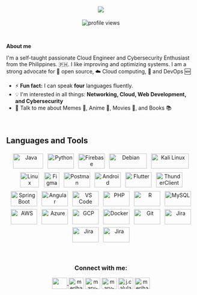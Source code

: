 <h1 align="center">
      <img
            src="https://readme-typing-svg.herokuapp.com?font=Righteous&size=36&pause=1000&color=B17BC1&center=true&vCenter=true&width=500&height=70&lines=Hola+%F0%9F%91%8B;I'm+Mary+Jane+Calulang!;" />
</h1>
<p align="center">
      <img src="https://img.shields.io/badge/Profile%20views-0-blue" alt="profile views">
</p>
<br />

**About me**

I'm a self-taught passionate Cloud Engineer and Cybersecurity Enthusiast from the Philippines. 🇵🇭. I like improving and optimizing systems. I am a strong advocate for 📜 open source, :cloud: Cloud computing, 🚀 and DevOps :new: 

<!--
- 🌱 I’m currently pursuing my **Bachelors in Computer Science at Technological University of the Philippines - Manila**
-->
- ⚡ **Fun fact:** I  can speak **four** languages fluently.
- :bulb: I'm interested in all things: **Networking, Cloud, Web Development, and Cybersecurity**
- 💬 Talk to me about Memes 🤣, Anime 🎥, Movies 🎥, and Books 📚

<br />
<h2 align="left">Languages and Tools</h2>

<p align="center">
	<img title="Java" alt="Java" src="https://cdn4.iconfinder.com/data/icons/logos-and-brands/512/181_Java_logo_logos-512.png" width="80" height="40" style="vertical-align:down; margin:4px"/>
	<img title="Python" alt="Python" src="https://cdn3.iconfinder.com/data/icons/logos-and-brands-adobe/512/267_Python-512.png" width="70" height="40" style="vertical-align:down; margin:4px"/>
	<img title="Firebase" alt="Firebase" src="https://miro.medium.com/v2/resize:fit:300/1*R4c8lHBHuH5qyqOtZb3h-w.png" width="70" height="40" style="vertical-align:down; margin:4px"/>
	<img title="Debian" alt="Debian" src="https://cdn.icon-icons.com/icons2/2699/PNG/512/debian_logo_icon_168290.png" width="100" height="40" style="vertical-align:down; margin:4px"/>
      <img title="Kali Linux" alt="Kali Linux" src="https://i.pinimg.com/originals/92/f3/b1/92f3b1027e70a29b31627616b5e9e4df.png" width="100" height="40" style="vertical-align:down; margin:4px"/>
	<img title="Linux" alt="Linux" src="https://upload.wikimedia.org/wikipedia/commons/thumb/3/35/Tux.svg/1200px-Tux.svg.png" width="50" height="40" style="vertical-align:down; margin:6px"/>
	<img title="Figma" alt="Figma" src="https://upload.wikimedia.org/wikipedia/commons/thumb/3/33/Figma-logo.svg/1667px-Figma-logo.svg.png" width="40" height="40" style="vertical-align:down; margin:4px"/>
	<img title="Postman" alt="Postman" src="https://cdn.worldvectorlogo.com/logos/postman.svg" width="70" height="40" style="vertical-align:down; margin:4px"/>
	<img title="Android" alt="Android" src="https://logos-world.net/wp-content/uploads/2021/09/Android-Emblem.png" width="70" height="40" style="vertical-align:down; margin:4px"/>
	<img title="Flutter" alt="Flutter" src="https://upload.wikimedia.org/wikipedia/commons/thumb/7/79/Flutter_logo.svg/2048px-Flutter_logo.svg.png" width="70" height="40" style="vertical-align:down; margin:4px"/>
	<img title="ThunderClient" alt="ThunderClient" src="https://rangav.gallerycdn.vsassets.io/extensions/rangav/vscode-thunder-client/2.24.11/1717565784653/Microsoft.VisualStudio.Services.Icons.Default" width="70" height="40" style="vertical-align:down; margin:4px"/>
	<img title="Spring Boot" alt="Spring Boot" src="https://miro.medium.com/v2/resize:fit:500/1*AbiX4LwtSNozoyfypcKvEg.png" width="70" height="40" style="vertical-align:down; margin:4px"/>
	<img title="Angular" alt="Angular" src="https://upload.wikimedia.org/wikipedia/commons/thumb/c/cf/Angular_full_color_logo.svg/2048px-Angular_full_color_logo.svg.png" width="70" height="40" style="vertical-align:down; margin:4px"/>
	<img title="VS Code" alt="VS Code" src="https://cdn.worldvectorlogo.com/logos/visual-studio-code-1.svg" width="70" height="40" style="vertical-align:down; margin:4px"/>
	<img title="PHP" alt="PHP" src="https://upload.wikimedia.org/wikipedia/commons/thumb/2/27/PHP-logo.svg/2560px-PHP-logo.svg.png" width="70" height="40" style="vertical-align:down; margin:4px"/>
	<img title="R" alt="R" src="https://upload.wikimedia.org/wikipedia/commons/thumb/1/1b/R_logo.svg/1280px-R_logo.svg.png" width="70" height="40" style="vertical-align:down; margin:4px"/>
	<img title="MySQL" alt="MySQL" src="https://upload.wikimedia.org/wikipedia/labs/8/8e/Mysql_logo.png" width="70" height="40" style="vertical-align:down; margin:4px"/>
	<img title="AWS" alt="AWS" src="https://logos-world.net/wp-content/uploads/2021/08/Amazon-Web-Services-AWS-Logo.png" width="70" height="40" style="vertical-align:down; margin:4px"/>
	<img title="Azure" alt="Azure" src="https://swimburger.net/media/ppnn3pcl/azure.png" width="70" height="40" style="vertical-align:down; margin:4px"/>
	<img title="GCP" alt="GCP" src="https://www.gend.co/hs-fs/hubfs/gcp-logo-cloud.png?width=730&name=gcp-logo-cloud.png" width="70" height="40" style="vertical-align:down; margin:4px"/>
	<img title="Docker" alt="Docker" src="https://cdn4.iconfinder.com/data/icons/logos-and-brands/512/97_Docker_logo_logos-512.png" width="70" height="40" style="vertical-align:down; margin:4px"/>
	<img title="Git" alt="Git" src="https://git-scm.com/images/logos/downloads/Git-Icon-1788C.png" width="70" height="40" style="vertical-align:down; margin:4px"/>
	<img title="Jira" alt="Jira" src="https://seeklogo.com/images/J/jira-logo-FD39F795A7-seeklogo.com.png" width="70" height="40" style="vertical-align:down; margin:4px"/>
	<img title="HTML" alt="Jira" src="https://upload.wikimedia.org/wikipedia/commons/thumb/3/38/HTML5_Badge.svg/2048px-HTML5_Badge.svg.png" width="70" height="40" style="vertical-align:down; margin:4px"/>
	<img title="CSS" alt="Jira" src="https://upload.wikimedia.org/wikipedia/commons/thumb/6/62/CSS3_logo.svg/1024px-CSS3_logo.svg.png" width="70" height="40" style="vertical-align:down; margin:4px"/>
</p>

<br />
<div align="center">
      <h3 align="center">Connect with me:</h3>
      <a href="mailto:janecalulang@gmail.com" target="blank"><img align="center"
                  src="https://upload.wikimedia.org/wikipedia/commons/thumb/7/7e/Gmail_icon_%282020%29.svg/2560px-Gmail_icon_%282020%29.svg.png"
                  height="30" width="40" />
      </a>
      <a href="https://twitter.com/merihane_" target="blank"><img align="center"
                  src="https://raw.githubusercontent.com/rahuldkjain/github-profile-readme-generator/master/src/images/icons/Social/twitter.svg"
                  alt="merihane_" height="30" width="40" /></a>
      <a href="https://linkedin.com/in/mary-jane-calulang" target="blank"><img align="center"
                  src="https://raw.githubusercontent.com/rahuldkjain/github-profile-readme-generator/master/src/images/icons/Social/linked-in-alt.svg"
                  alt="mary-jane-calulang" height="30" width="40" /></a>
      <a href="https://stackoverflow.com/users/mary-jane-calulang" target="blank"><img align="center"
                  src="https://raw.githubusercontent.com/rahuldkjain/github-profile-readme-generator/master/src/images/icons/Social/stack-overflow.svg"
                  alt="mary-jane-calulang" height="30" width="40" /></a>
      <a href="https://fb.com/j.calulang" target="blank"><img align="center"
                  src="https://raw.githubusercontent.com/rahuldkjain/github-profile-readme-generator/master/src/images/icons/Social/facebook.svg"
                  alt="j.calulang" height="30" width="40" /></a>
      <a href="https://instagram.com/merihanei" target="blank"><img align="center"
                  src="https://raw.githubusercontent.com/rahuldkjain/github-profile-readme-generator/master/src/images/icons/Social/instagram.svg"
                  alt="merihanei" height="30" width="40" /></a>
</div>
